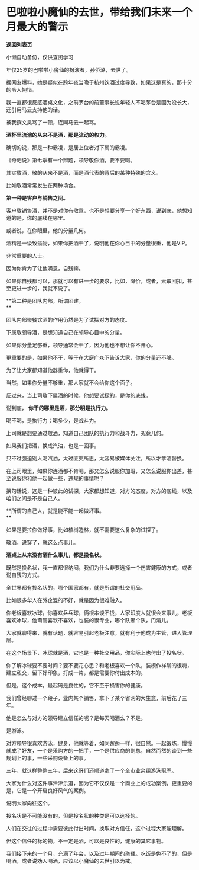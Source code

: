 # 巴啦啦小魔仙的去世，带给我们未来一个月最大的警示

[**返回列表页**](/gzh/记忆承载3)

小懒自动备份，仅供查阅学习

年仅25岁的巴啦啦小魔仙的扮演者，孙侨潞，去世了。

  

据网友爆料，她是疑似在跨年夜当晚于杭州饮酒过度导致，如果这是真的，那十分的令人惋惜。

  

我一直都很反感酒桌文化，之前茅台的前董事长说年轻人不喝茅台是因为没长大，还引用马云支持他的话。

  

被我撰文臭骂了一顿，连同马云一起骂。

  

 **酒杯里流淌的从来不是酒，那是流动的权力。**

  

确切的说，那是一种霸凌，是居上位者对下属的霸凌。  

  

《奇葩说》第七季有一个辩题，领导敬你酒，要不要喝。  

  

其实敬酒，敬的从来不是酒，而是酒代表的背后的某种特殊的含义。  

  

比如敬酒常常发生在两种场合。

  

 **第一种是客户与销售之间。**

  

客户敬销售酒，并不是对你有敬意，也不是想要分享一个好东西，说到底，他想知道的是，你的底线在哪里。

  

或者说，在你眼里，他的分量几何。

  

酒精是一级致癌物，如果你把酒干了，说明他在你心目中的分量很重，他是VIP。  

  

非常重要的人士。  

  

因为你肯为了让他满意，自残嘛。

  

如果你自残都可以，那就可以有进一步的要求，比如，降价，或者，索取回扣，甚至更进一步的，我就不说了。  

  

 **第二种是团队内部，所谓团建。  
**

  

团队内部聚餐饮酒的作用仍然是为了试探对方的态度。  

  

下属敬领导酒，是想知道自己在领导心目中的分量。

  

如果你分量足够重，领导通常会干了，因为他也不想让你不开心。

  

更重要的是，如果他不干，等于在大庭广众下告诉大家，你的分量还不够。

  

为了让大家都知道他器重你，他就得干。

  

当然，如果你分量不够重，那人家就不会给你这个面子。

  

反过来，当上司敬下属酒的时候，他想要试探的，是你的底线。

  

说到底， **你干的哪里是酒，那分明是执行力。**  

  

喝不喝，是执行力；喝多少，是战斗力。  

  

上司就是想要通过敬酒，知道自己团队的执行力和战斗力，究竟几何。  

  

如果我们把酒，换成汽油，也是一回事。

  

只不过强迫别人喝汽油，太过匪夷所思，太容易被媒体关注，所以才拿酒替换。  

  

在上司眼里，如果你连酒都不肯喝，那又怎么说服你加班，又怎么说服你出差，甚至说服你和他一起做一些，违规的事情呢？  

  

换句话说，这是一种彼此的试探，大家都想知道，对方的态度，对方的底线，以及咱们之间是不是自己人。  

  

 **所谓的自己人，就是能不能一起做坏事。  
**

  

如果是要拉你做好事，比如植树造林，就不需要这么复杂的试探了。  

  

敬酒，说穿了，就这么点事儿。  

  

 **酒桌上从来没有酒什么事儿，都是投名状。**

  

既然是投名状，我一直都很纳闷，我们为什么非要选择一个伤害健康的方式，或者说自残的方式。

  

全世界都有投名状的，哪个国家都有，就是所谓的社交用品。

  

比如很多华人在外企混的不好，就是因为很难融入。

  

你老板喜欢冰球，你喜欢乒乓球，俩根本谈不拢，人家印度人就很会来事儿，老板喜欢冰球，他甭管喜欢不喜欢，也装的很专业，哪个队哪个队，门清儿。  

  

大家就聊得来，就有话题，就容易引起老板注意，就有利于他成为主管，进入管理层。

  

在这个场景下，冰球就是酒，它也是一种社交用品，你实际上也付出了投名状。

  

你了解冰球要不要时间？要不要花心思？和老板喜欢一个队，装模作样聊的很嗨，建立私交，留下好印象，打成一片，都是需要你付出成本的。  

  

但是，这个成本，最起码是良性的，它不至于损害你的健康。

  

我们曾经聊过一个段子，业内某个销售，拿下了某个省网的大生意，前后花了三年。

  

他是怎么与对方的领导建立信任的呢？是每天喝酒么？不是。

  

是游泳。

  

对方领导很喜欢游泳，健身，他就等着，如同邂逅一样，很自然。一起锻炼，慢慢就成了好友，一个是采购方的一把手，一个是供应商的副总，自然而然的谈到一些规划上的事，一些采购设备上的事。  

  

三年，就这样整整三年，后来这哥们还顺道拿了一个全市业余组游泳冠军。  

  

大家为什么对这件事津津乐道，因为它不仅仅是一个商业上的成功案例，更重要的是，它是一个开启良好风气的案例。  

  

说明大家向往这个。  

  

投名状是不可能没有的，但是投名状的种类是可以选择的。

  

人们在交往的过程中需要彼此付出时间，换取对方信任，这个过程大家能理解。  

  

但这个信任的标的物，不一定是酒，可以是良性的，健康的其它事物。  

  

我们接下来的一个月，充满了年会，以及过年期间的聚餐。吃饭是免不了的，但是喝酒，或者说劝人喝酒，应该以小魔仙的去世引以为戒。

